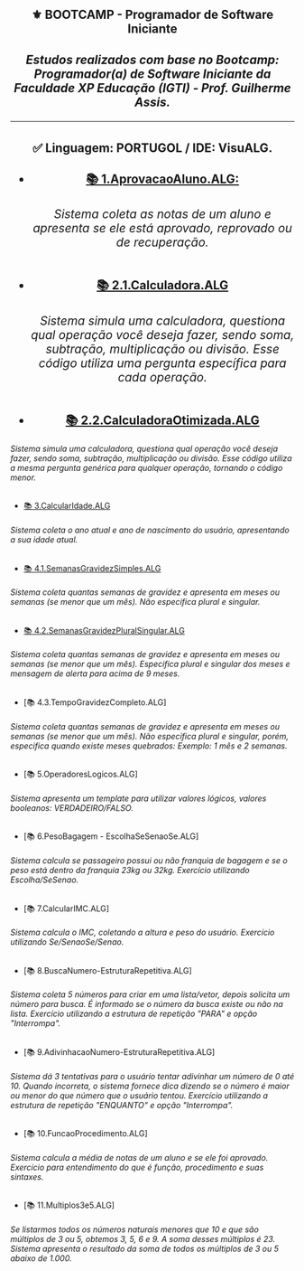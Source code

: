 <h2 align="center">⚜️ BOOTCAMP - Programador de Software Iniciante
<i><h4 align="center">Estudos realizados com base no Bootcamp: Programador(a) de Software Iniciante da Faculdade XP Educação (IGTI) - Prof. Guilherme Assis.</i> 

---

### <h4 align="center"> ✅ Linguagem: PORTUGOL / IDE: VisuALG.
  
- [📚 1.AprovacaoAluno.ALG: ](https://github.com/AlianeAmaral/BOOTCAMP_programador_de_software_iniciante/blob/main/1.AprovacaoAluno.ALG)<h6>Sistema coleta as notas de um aluno e apresenta se ele está aprovado, reprovado ou de recuperação.</h6>
  
- [📚 2.1.Calculadora.ALG](https://github.com/AlianeAmaral/BOOTCAMP_programador_de_software_iniciante/blob/main/2.1.Calculadora.ALG)<h6>Sistema simula uma calculadora, questiona qual operação você deseja fazer, sendo soma, subtração, multiplicação ou divisão. Esse código utiliza uma pergunta específica para cada operação.</h6>

- [📚 2.2.CalculadoraOtimizada.ALG](https://github.com/AlianeAmaral/BOOTCAMP_programador_de_software_iniciante/blob/main/2.2.CalculadoraOtimizada.ALG)

<h6>Sistema simula uma calculadora, questiona qual operação você deseja fazer, sendo soma, subtração, multiplicação ou divisão. Esse código utiliza a mesma pergunta genérica para qualquer operação, tornando o código menor.</h6>

- [📚 3.CalcularIdade.ALG](https://github.com/AlianeAmaral/BOOTCAMP_programador_de_software_iniciante/blob/main/3.CalcularIdade.ALG)

<h6>Sistema coleta o ano atual e ano de nascimento do usuário, apresentando a sua idade atual.</h6>

- [📚 4.1.SemanasGravidezSimples.ALG](https://github.com/AlianeAmaral/BOOTCAMP_programador_de_software_iniciante/blob/main/4.1.SemanasGravidezSimples.ALG)

<h6>Sistema coleta quantas semanas de gravidez e apresenta em meses ou semanas (se menor que um mês). Não especifica plural e singular.</h6>

- [📚 4.2.SemanasGravidezPluralSingular.ALG](https://github.com/AlianeAmaral/BOOTCAMP_programador_de_software_iniciante/blob/main/4.2.SemanasGravidezPluralSingular.ALG)

<h6>Sistema coleta quantas semanas de gravidez e apresenta em meses ou semanas (se menor que um mês). Especifica plural e singular dos meses e mensagem de alerta para acima de 9 meses.</h6>

- [📚 4.3.TempoGravidezCompleto.ALG]

<h6>Sistema coleta quantas semanas de gravidez e apresenta em meses ou semanas (se menor que um mês). Não especifica plural e singular, porém, especifica quando existe meses quebrados: Exemplo: 1 mês e 2 semanas.</h6>

- [📚 5.OperadoresLogicos.ALG]

<h6>Sistema apresenta um template para utilizar valores lógicos, valores booleanos: VERDADEIRO/FALSO.</h6>

- [📚 6.PesoBagagem - EscolhaSeSenaoSe.ALG]

<h6>Sistema calcula se passageiro possui ou não franquia de bagagem e se o peso está dentro da franquia 23kg ou 32kg. Exercício utilizando Escolha/SeSenao.</h6>

- [📚 7.CalcularIMC.ALG]

<h6>Sistema calcula o IMC, coletando a altura e peso do usuário. Exercício utilizando Se/SenaoSe/Senao.</h6>

- [📚 8.BuscaNumero-EstruturaRepetitiva.ALG]

<h6>Sistema coleta 5 números para criar em uma lista/vetor, depois solicita um número para busca. É informado se o número da busca existe ou não na lista. Exercício utilizando a estrutura de repetição "PARA" e opção "Interrompa".</h6>

- [📚 9.AdivinhacaoNumero-EstruturaRepetitiva.ALG]

<h6>Sistema dá 3 tentativas para o usuário tentar adivinhar um número de 0 até 10. Quando incorreta, o sistema fornece dica dizendo se o número é maior ou menor do que número que o usuário tentou. Exercício utilizando a estrutura de repetição "ENQUANTO" e opção "Interrompa".</h6>

- [📚 10.FuncaoProcedimento.ALG]

<h6>Sistema calcula a média de notas de um aluno e se ele foi aprovado. Exercício para entendimento do que é função, procedimento e suas sintaxes.</h6>

- [📚 11.Multiplos3e5.ALG]

<h6>Se listarmos todos os números naturais menores que 10 e que são múltiplos de 3 ou 5, obtemos 3, 5, 6 e 9. A soma desses múltiplos é 23. Sistema apresenta o resultado da soma de todos os múltiplos de 3 ou 5 abaixo de 1.000.</h6>

